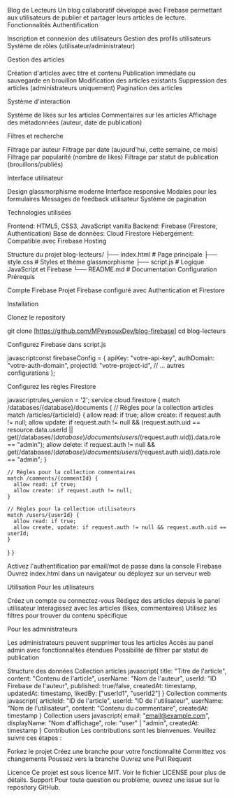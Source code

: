 Blog de Lecteurs
Un blog collaboratif développé avec Firebase permettant aux utilisateurs de publier et partager leurs articles de lecture.
Fonctionnalités
Authentification

Inscription et connexion des utilisateurs
Gestion des profils utilisateurs
Système de rôles (utilisateur/administrateur)

Gestion des articles

Création d'articles avec titre et contenu
Publication immédiate ou sauvegarde en brouillon
Modification des articles existants
Suppression des articles (administrateurs uniquement)
Pagination des articles

Système d'interaction

Système de likes sur les articles
Commentaires sur les articles
Affichage des métadonnées (auteur, date de publication)

Filtres et recherche

Filtrage par auteur
Filtrage par date (aujourd'hui, cette semaine, ce mois)
Filtrage par popularité (nombre de likes)
Filtrage par statut de publication (brouillons/publiés)

Interface utilisateur

Design glassmorphisme moderne
Interface responsive
Modales pour les formulaires
Messages de feedback utilisateur
Système de pagination

Technologies utilisées

Frontend: HTML5, CSS3, JavaScript vanilla
Backend: Firebase (Firestore, Authentication)
Base de données: Cloud Firestore
Hébergement: Compatible avec Firebase Hosting

Structure du projet
blog-lecteurs/
├── index.html          # Page principale
├── style.css          # Styles et thème glassmorphisme
├── script.js          # Logique JavaScript et Firebase
└── README.md          # Documentation
Configuration
Prérequis

Compte Firebase
Projet Firebase configuré avec Authentication et Firestore

Installation

Clonez le repository

git clone [https://github.com/MPeypouxDev/blog-firebase]
cd blog-lecteurs

Configurez Firebase dans script.js

javascriptconst firebaseConfig = {
  apiKey: "votre-api-key",
  authDomain: "votre-auth-domain",
  projectId: "votre-project-id",
  // ... autres configurations
};

Configurez les règles Firestore

javascriptrules_version = '2';
service cloud.firestore {
  match /databases/{database}/documents {
    // Règles pour la collection articles
    match /articles/{articleId} {
      allow read: if true;
      allow create: if request.auth != null;
      allow update: if request.auth != null && 
        (request.auth.uid == resource.data.userId || 
         get(/databases/$(database)/documents/users/$(request.auth.uid)).data.role == "admin");
      allow delete: if request.auth != null && 
        get(/databases/$(database)/documents/users/$(request.auth.uid)).data.role == "admin";
    }
    
    // Règles pour la collection commentaires
    match /comments/{commentId} {
      allow read: if true;
      allow create: if request.auth != null;
    }
    
    // Règles pour la collection utilisateurs
    match /users/{userId} {
      allow read: if true;
      allow create, update: if request.auth != null && request.auth.uid == userId;
    }
  }
}

Activez l'authentification par email/mot de passe dans la console Firebase
Ouvrez index.html dans un navigateur ou déployez sur un serveur web

Utilisation
Pour les utilisateurs

Créez un compte ou connectez-vous
Rédigez des articles depuis le panel utilisateur
Interagissez avec les articles (likes, commentaires)
Utilisez les filtres pour trouver du contenu spécifique

Pour les administrateurs

Les administrateurs peuvent supprimer tous les articles
Accès au panel admin avec fonctionnalités étendues
Possibilité de filtrer par statut de publication

Structure des données
Collection articles
javascript{
  title: "Titre de l'article",
  content: "Contenu de l'article",
  userName: "Nom de l'auteur",
  userId: "ID Firebase de l'auteur",
  published: true/false,
  createdAt: timestamp,
  updatedAt: timestamp,
  likedBy: ["userId1", "userId2"]
}
Collection comments
javascript{
  articleId: "ID de l'article",
  userId: "ID de l'utilisateur",
  userName: "Nom de l'utilisateur",
  content: "Contenu du commentaire",
  createdAt: timestamp
}
Collection users
javascript{
  email: "email@example.com",
  displayName: "Nom d'affichage",
  role: "user" | "admin",
  createdAt: timestamp
}
Contribution
Les contributions sont les bienvenues. Veuillez suivre ces étapes :

Forkez le projet
Créez une branche pour votre fonctionnalité
Committez vos changements
Poussez vers la branche
Ouvrez une Pull Request

Licence
Ce projet est sous licence MIT. Voir le fichier LICENSE pour plus de détails.
Support
Pour toute question ou problème, ouvrez une issue sur le repository GitHub.